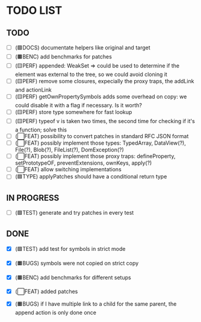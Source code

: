 # TODO LIST

## TODO

- [ ] (🟪DOCS) documentate helpers like original and target
- [ ] (🟫BENC) add benchmarks for patches
- [ ] (🟨PERF) appended: WeakSet => could be used to determine if the element was external to the tree, so we could avoid cloning it
- [ ] (🟨PERF) remove some closures, expecially the proxy traps, the addLink and actionLink
- [ ] (🟨PERF) getOwnPropertySymbols adds some overhead on copy: we could disable it with a flag if necessary. Is it worth?
- [ ] (🟨PERF) store type somewhere for fast lookup
- [ ] (🟨PERF) typeof v is taken two times, the second time for checking if it's a function; solve this
- [ ] (⬜FEAT) possibility to convert patches in standard RFC JSON format
- [ ] (⬜FEAT) possibly implement those types: TypedArray, DataView(?), File(?), Blob(?), FileList(?), DomException(?)
- [ ] (⬜FEAT) possibly implement those proxy traps: defineProperty, setPrototypeOF, preventExtensions, ownKeys, apply(?)
- [ ] (⬜FEAT) allow switching implementations
- [ ] (🟦TYPE) applyPatches should have a conditional return type

## IN PROGRESS

- [ ] (🟩TEST) generate and try patches in every test

## DONE

- [x] (🟩TEST) add test for symbols in strict mode 
- [x] (🟧BUGS) symbols were not copied on strict copy
- [x] (🟫BENC) add benchmarks for different setups
- [x] (⬜FEAT) added patches
- [x] (🟧BUGS) if I have multiple link to a child for the same parent, the append action is only done once


